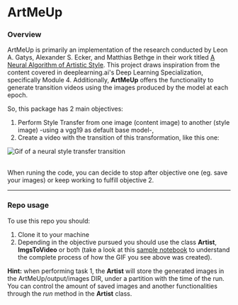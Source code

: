 # ArtMeUp

### <b>Overview</b>

ArtMeUp is primarily an implementation of the research conducted by Leon A. Gatys, Alexander S. Ecker, and Matthias Bethge in their work titled [A Neural Algorithm of Artistic Style](https://arxiv.org/abs/1508.06576). This project draws inspiration from the content covered in deeplearning.ai's Deep Learning Specialization, specifically Module 4. Additionally, __ArtMeUp__ offers the functionality to generate transition videos using the images produced by the model at each epoch.
<br>

So, this package has 2 main objectives:
1) Perform Style Transfer from one image (content image) to another (style image) -using a vgg19 as default base model-,
2) Create a video with the transition of this transformation, like this one:

![Gif of a neural style transfer transition](trial_images/artmeup.gif)

<br>
When runing the code, you can decide to stop after objective one (eg. save your images) or keep working to fulfill objective 2.
<br>

----------

### <b>Repo usage</b>

To use this repo you should:
1) Clone it to your machine
2) Depending in the objective pursued you should use the class __Artist__, __ImgsToVideo__ or both (take a look at this [sample notebook](https://colab.research.google.com/drive/1k-E8njmqnKmWNzwkAvfIbaFzT3XF_VFL?usp=sharing#scrollTo=tDO4kVJP83nB) to understand the complete process of how the GIF you see above was created).

__Hint:__ when performing task 1, the __Artist__ will store the generated images in the ArtMeUp/output/images DIR, under a partition with the time of the run. You can control the amount of saved images and another functionalities through the _run_ method in the __Artist__ class.

